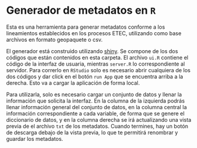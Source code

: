 # Generador de metadatos en `R`

Esta es una herramienta para generar metadatos conforme a los lineamientos establecidos en los procesos ETEC, utilizando como base archivos en formato geopaquete o csv.  

El generador está construido utilizando [shiny](https://shiny.posit.co/). Se compone de los dos códigos que están contenidos en esta carpeta. El archivo `ui.R` contiene el código de la interfaz de usuaria, mientras `server.R` lo correspondiente al servidor. Para correrlo en `RStudio` solo es necesario abrir cualquiera de los dos códigos y dar click en el botón `run App` que se encuentra arriba a la derecha. Esto va a cargar la aplicación de forma local.

Para utilizarla, solo es necesario cargar un conjunto de datos y llenar la información que solicita la interfaz. En la columna de la izquierda podrás llenar información general del conjunto de datos, en la columna central la información correspondiente a cada variable, de forma que se genere el diccionario de datos, y en la columna derecha se irá actualizando una vista previa de el archivo `txt` de los metadatos. Cuando termines, hay un botón de descarga debajo de la vista previa, lo que te permitirá renombrar y guardar los metadatos.